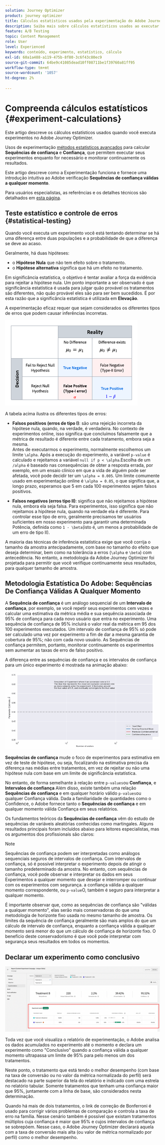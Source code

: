 ```yaml
---
solution: Journey Optimizer
product: journey optimizer
title: Cálculos estatísticos usados pela experimentação do Adobe Journey Optimizer
description: Saiba mais sobre cálculos estatísticos usados ao executar experimentos
feature: A/B Testing
topic: Content Management
role: User
level: Experienced
keywords: conteúdo, experimento, estatístico, cálculo
exl-id: 60a1a488-a119-475b-8f80-3c6f43c80ec9
source-git-commit: 64be9c41085dead10ff08711be1f39760a81ff95
workflow-type: tm+mt
source-wordcount: '1057'
ht-degree: 2%

---
```


# Compreenda cálculos estatísticos {#experiment-calculations}

Este artigo descreve os cálculos estatísticos usados quando você executa experimentos no Adobe Journey Optimizer.

Usos de experimentação [métodos estatísticos avançados](../campaigns/assets/confidence_sequence_technical_details.pdf) para calcular **Sequências de confiança** e **Confiança**, que permitem executar seus experimentos enquanto for necessário e monitorar continuamente os resultados.

Este artigo descreve como a Experimentação funciona e fornece uma introdução intuitiva ao Adobe verificação **Sequências de confiança válidas a qualquer momento**.

Para usuários especialistas, as referências e os detalhes técnicos são detalhados em [esta página](../campaigns/assets/confidence_sequence_technical_details.pdf).

## Teste estatístico e controle de erros {#statistical-testing}

Quando você executa um experimento você está tentando determinar se há uma diferença entre duas populações e a probabilidade de que a diferença se deve ao acaso.

Geralmente, há duas hipóteses:

* o **Hipótese Nula** que não tem efeito sobre o tratamento.
* o **Hipótese alternativa** significa que há um efeito no tratamento.

Em significância estatística, o objetivo é tentar avaliar a força da evidência para rejeitar a hipótese nula. Um ponto importante a ser observado é que significância estatística é usada para julgar quão provável os tratamentos são diferentes, não quão provável eles são para ser bem sucedidos. É por esta razão que a significância estatística é utilizada em **Elevação**.

A experimentação eficaz requer que sejam considerados os diferentes tipos de erros que podem causar inferências incorretas.

![](assets/technote_1.png)

A tabela acima ilustra os diferentes tipos de erros:

* **Falsos positivos (erros de tipo I)**: são uma rejeição incorreta da hipótese nula, quando, na verdade, é verdadeira. No contexto de experimentos online, isso significa que concluímos falsamente que a métrica de resultado é diferente entre cada tratamento, embora seja a mesma.
  </br>Antes de executarmos o experimento, normalmente escolhemos um limite `\alpha`. Após a execução do experimento, a variável `p-value` é calculado e rejeitamos a variável `null if p < \alpha`.Escolha de um `/alpha` é baseado nas consequências de obter a resposta errada, por exemplo, em um ensaio clínico em que a vida de alguém pode ser afetada, você pode decidir ter um `\alpha = 0.005`. Um limite comumente usado em experimentação online é `\alpha = 0.05`, o que significa que, a longo prazo, esperamos que 5 em cada 100 experimentos sejam falsos positivos.

* **Falsos negativos (erros tipo II)**: significa que não rejeitamos a hipótese nula, embora ela seja falsa. Para experimentos, isso significa que não rejeitamos a hipótese nula, quando na verdade ela é diferente. Para controlar esse tipo de erro, geralmente precisamos ter usuários suficientes em nosso experimento para garantir uma determinada Potência, definida como `1 - \beta`(isto é, um menos a probabilidade de um erro de tipo II).

A maioria das técnicas de inferência estatística exige que você corrija o tamanho da amostra antecipadamente, com base no tamanho do efeito que deseja determinar, bem como na tolerância a erros (`\alpha` e `\beta`) com antecedência. No entanto, a metodologia da Adobe Journey Optimizer foi projetada para permitir que você verifique continuamente seus resultados, para qualquer tamanho de amostra.

## Metodologia Estatística Do Adobe: Sequências De Confiança Válidas A Qualquer Momento

A **Sequência de confiança** é um análogo sequencial de um **Intervalo de confiança**, por exemplo, se você repetir seus experimentos cem vezes e calcular uma estimativa da métrica média e sua sequência associada de 95% de confiança para cada novo usuário que entra no experimento. Uma sequência de confiança de 95% incluirá o valor real da métrica em 95 dos 100 experimentos executados. Um intervalo de confiança de 95% só pode ser calculado uma vez por experimento a fim de dar a mesma garantia de cobertura de 95%; não com cada novo usuário. As Sequências de confiança permitem, portanto, monitorar continuamente os experimentos sem aumentar as taxas de erro de falso positivo.

A diferença entre as sequências de confiança e os intervalos de confiança para um único experimento é mostrada na animação abaixo:

![](assets/technote_2.gif)

**Sequências de confiança** mude o foco de experimentos para estimativa em vez de teste de hipótese, ou seja, focalizando na estimativa precisa da diferença nas médias entre tratamentos, em vez de rejeitar ou não uma hipótese nula com base em um limite de significância estatística.

No entanto, de forma semelhante à relação entre `p-values`ou **Confiança**, e **Intervalos de confiança** Além disso, existe também uma relação **Sequências de confiança** e em qualquer horário válido `p-values`ou qualquer Confiança válida. Dada a familiaridade de quantidades como o Confidence, o Adobe fornece tanto o **Sequências de confiança** e em qualquer momento válida Confiança em seus relatórios.

Os fundamentos teóricos da **Sequências de confiança** vêm do estudo de sequências de variáveis aleatórias conhecidas como martingales. Alguns resultados principais foram incluídos abaixo para leitores especialistas, mas os argumentos dos profissionais são claros:

>[!NOTE]
>
>Sequências de confiança podem ser interpretadas como análogos sequenciais seguros de intervalos de confiança. Com intervalos de confiança, só é possível interpretar o experimento depois de atingir o tamanho predeterminado da amostra. No entanto, com sequências de confiança, você pode observar e interpretar os dados em seus Experimentos a qualquer momento que desejar e interromper ou continuar com os experimentos com segurança. a confiança válida a qualquer momento correspondente, ou `p-value`O, também é seguro para interpretar a qualquer momento.

É importante observar que, como as sequências de confiança são &quot;válidas a qualquer momento&quot;, elas serão mais conservadoras do que uma metodologia de horizonte fixo usada no mesmo tamanho de amostra. Os limites da sequência de confiança geralmente são mais amplos do que um cálculo de intervalo de confiança, enquanto a confiança válida a qualquer momento será menor do que um cálculo de confiança de horizonte fixo. O benefício deste conservadorismo é que você pode interpretar com segurança seus resultados em todos os momentos.

## Declarar um experimento como conclusivo

![](assets/experimentation_report_2.png)

Toda vez que você visualiza o relatório de experimentação, o Adobe analisa os dados acumulados no experimento até o momento e declara um experimento como &quot;Conclusivo&quot; quando a confiança válida a qualquer momento ultrapassa um limite de 95% para pelo menos um dos tratamentos.

Neste ponto, o tratamento que está tendo o melhor desempenho (com base na taxa de conversão ou no valor da métrica normalizada do perfil) será destacado na parte superior da tela do relatório e indicado com uma estrela no relatório tabular. Somente tratamentos que tenham uma confiança maior que 95%, juntamente com a linha de base, são considerados nesta determinação.

Quando há mais de dois tratamentos, o link de correção de Bonferroni é usado para corrigir vários problemas de comparação e controla a taxa de erro na família. Nesse cenário também é possível que existam tratamentos múltiplos cuja confiança é maior que 95% e cujos intervalos de confiança se sobrepõem. Nesse caso, o Adobe Journey Optimizer declarará aquela com a taxa de conversão mais alta (ou valor de métrica normalizado por perfil) como o melhor desempenho.
